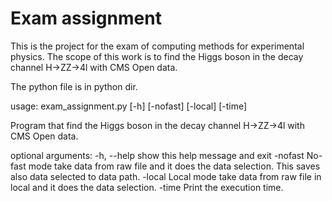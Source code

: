 # Exam assignment


This is the project for the exam of computing methods for experimental physics. The scope of this work is to find the Higgs boson in the decay channel H->ZZ->4l with CMS Open data.

The python file is in python dir.

usage: exam_assignment.py [-h] [-nofast] [-local] [-time]

Program that find the Higgs boson in the decay channel H->ZZ->4l with CMS Open data.

optional arguments:
  -h, --help  show this help message and exit
  -nofast     No-fast mode take data from raw file and it does the data selection. This saves also data selected to
              data path.
  -local      Local mode take data from raw file in local and it does the data selection.
  -time       Print the execution time.

